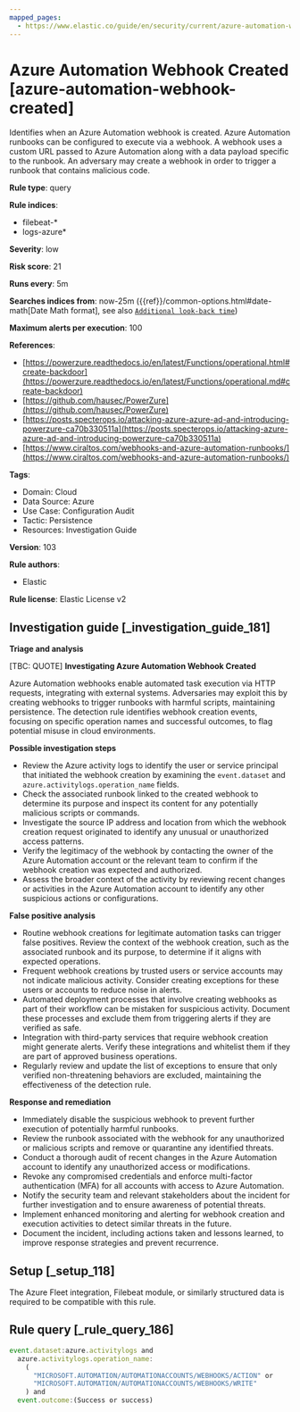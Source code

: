 ```yaml
---
mapped_pages:
  - https://www.elastic.co/guide/en/security/current/azure-automation-webhook-created.html
---
```


# Azure Automation Webhook Created [azure-automation-webhook-created]

Identifies when an Azure Automation webhook is created. Azure Automation runbooks can be configured to execute via a webhook. A webhook uses a custom URL passed to Azure Automation along with a data payload specific to the runbook. An adversary may create a webhook in order to trigger a runbook that contains malicious code.

**Rule type**: query

**Rule indices**:

* filebeat-*
* logs-azure*

**Severity**: low

**Risk score**: 21

**Runs every**: 5m

**Searches indices from**: now-25m ({{ref}}/common-options.html#date-math[Date Math format], see also [`Additional look-back time`](docs-content://solutions/security/detect-and-alert/create-detection-rule.md#rule-schedule))

**Maximum alerts per execution**: 100

**References**:

* [https://powerzure.readthedocs.io/en/latest/Functions/operational.html#create-backdoor](https://powerzure.readthedocs.io/en/latest/Functions/operational.md#create-backdoor)
* [https://github.com/hausec/PowerZure](https://github.com/hausec/PowerZure)
* [https://posts.specterops.io/attacking-azure-azure-ad-and-introducing-powerzure-ca70b330511a](https://posts.specterops.io/attacking-azure-azure-ad-and-introducing-powerzure-ca70b330511a)
* [https://www.ciraltos.com/webhooks-and-azure-automation-runbooks/](https://www.ciraltos.com/webhooks-and-azure-automation-runbooks/)

**Tags**:

* Domain: Cloud
* Data Source: Azure
* Use Case: Configuration Audit
* Tactic: Persistence
* Resources: Investigation Guide

**Version**: 103

**Rule authors**:

* Elastic

**Rule license**: Elastic License v2

## Investigation guide [_investigation_guide_181]

**Triage and analysis**

[TBC: QUOTE]
**Investigating Azure Automation Webhook Created**

Azure Automation webhooks enable automated task execution via HTTP requests, integrating with external systems. Adversaries may exploit this by creating webhooks to trigger runbooks with harmful scripts, maintaining persistence. The detection rule identifies webhook creation events, focusing on specific operation names and successful outcomes, to flag potential misuse in cloud environments.

**Possible investigation steps**

* Review the Azure activity logs to identify the user or service principal that initiated the webhook creation by examining the `event.dataset` and `azure.activitylogs.operation_name` fields.
* Check the associated runbook linked to the created webhook to determine its purpose and inspect its content for any potentially malicious scripts or commands.
* Investigate the source IP address and location from which the webhook creation request originated to identify any unusual or unauthorized access patterns.
* Verify the legitimacy of the webhook by contacting the owner of the Azure Automation account or the relevant team to confirm if the webhook creation was expected and authorized.
* Assess the broader context of the activity by reviewing recent changes or activities in the Azure Automation account to identify any other suspicious actions or configurations.

**False positive analysis**

* Routine webhook creations for legitimate automation tasks can trigger false positives. Review the context of the webhook creation, such as the associated runbook and its purpose, to determine if it aligns with expected operations.
* Frequent webhook creations by trusted users or service accounts may not indicate malicious activity. Consider creating exceptions for these users or accounts to reduce noise in alerts.
* Automated deployment processes that involve creating webhooks as part of their workflow can be mistaken for suspicious activity. Document these processes and exclude them from triggering alerts if they are verified as safe.
* Integration with third-party services that require webhook creation might generate alerts. Verify these integrations and whitelist them if they are part of approved business operations.
* Regularly review and update the list of exceptions to ensure that only verified non-threatening behaviors are excluded, maintaining the effectiveness of the detection rule.

**Response and remediation**

* Immediately disable the suspicious webhook to prevent further execution of potentially harmful runbooks.
* Review the runbook associated with the webhook for any unauthorized or malicious scripts and remove or quarantine any identified threats.
* Conduct a thorough audit of recent changes in the Azure Automation account to identify any unauthorized access or modifications.
* Revoke any compromised credentials and enforce multi-factor authentication (MFA) for all accounts with access to Azure Automation.
* Notify the security team and relevant stakeholders about the incident for further investigation and to ensure awareness of potential threats.
* Implement enhanced monitoring and alerting for webhook creation and execution activities to detect similar threats in the future.
* Document the incident, including actions taken and lessons learned, to improve response strategies and prevent recurrence.


## Setup [_setup_118]

The Azure Fleet integration, Filebeat module, or similarly structured data is required to be compatible with this rule.


## Rule query [_rule_query_186]

```js
event.dataset:azure.activitylogs and
  azure.activitylogs.operation_name:
    (
      "MICROSOFT.AUTOMATION/AUTOMATIONACCOUNTS/WEBHOOKS/ACTION" or
      "MICROSOFT.AUTOMATION/AUTOMATIONACCOUNTS/WEBHOOKS/WRITE"
    ) and
  event.outcome:(Success or success)
```


